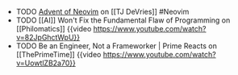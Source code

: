 - TODO [Advent of Neovim](https://www.youtube.com/playlist?list=PLep05UYkc6wTyBe7kPjQFWVXTlhKeQejM) on [[TJ DeVries]] #Neovim
- TODO [[AI]] Won't Fix the Fundamental Flaw of Programming on [[Philomatics]]
  {{video https://www.youtube.com/watch?v=82JpGhctWpU}}
- TODO Be an Engineer, Not a Frameworker | Prime Reacts on [[ThePrimeTime]]
  {{video https://www.youtube.com/watch?v=UowtlZB2a70}}